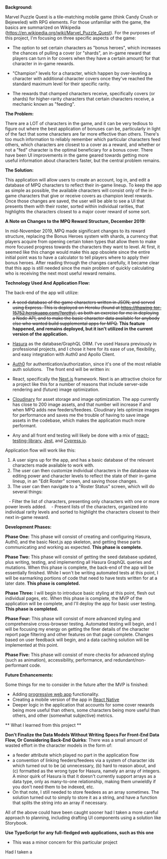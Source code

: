 **Background:**

Marvel Puzzle Quest is a tile-matching mobile game (think Candy Crush or Bejeweled) with RPG elements. For those unfamiliar with the game, the basics are summarized on Wikipedia (https://en.wikipedia.org/wiki/Marvel_Puzzle_Quest). For the purposes of this project, I'm focusing on three specific aspects of the game:

- The option to set certain characters as "bonus heroes", which increases the chances of pulling a cover (or "shards", an in-game reward that players can turn in for covers when they have a certain amount) for that character in in-game rewards.

- "Champion" levels for a character, which happen by over-leveling a character with additional character covers once they've reached the standard maximum level for their specific rarity.

- The rewards that champed characters receive, specifically covers (or shards) for higher-rarity characters that certain characters receive, a mechanic known as "feeding".

**The Problem:**

There are a LOT of characters in the game, and it can be very tedious to figure out where the best application of bonuses can be, particularly in light of the fact that some characters are far more effective than others. There's too much information to reliably remember which particular characters feed others, which characters are closest to a cover as a reward, and whether or not a "fed" character is the optimal beneficiary for a bonus cover. There have been UI improvements in the game geared towards getting more useful information about characters faster, but the central problem remains.

**The Solution:**

This application will allow users to create an account, log in, and edit a database of MPQ characters to reflect their in-game lineup. To keep the app as simple as possible, the available characters will consist only of the in-game characters that give or receive covers as champion level rewards. Once those changes are saved, the user will be able to see a UI that presents them with their roster, sorted within individual rarities, that highlights the characters closest to a major cover reward of some sort.

**A Note on Changes to the MPQ Reward Structure, December 2019:**

In mid-November 2019, MPQ made significant changes to its reward structure, replacing the Bonus Heroes system with shards, a currency that players acquire from opening certain token types that allow them to make more focused progress towards the characters they want to level. At first, it seemed like this change would make this app obsolete since the entire initial point was to have a calculator to tell players where to apply their bonus heroes. After reading through the changes carefully, it became clear that this app is still needed since the main problem of quickly calculating who is receiving the next most useful reward remains.

**Technology Used And Application Flow:**

The back-end of the app will utilize:

- ~~A seed database of the game characters written in JSON, and served using Express. This is deployed on Heroku (found at https://thawing-tor-15752.herokuapp.com/?pretty), as both an exercise for me in deploying a Node API, and to make the basic character data available for anybody else who wanted build supplemental apps for MPQ.~~ **This feature happened, and remains deployed, but it isn't utilized in the current version of the application.**  

- [Hasura](https://hasura.io/) as the database/GraphQL ORM. I've used Hasura previously in professional projects, and I chose it here for its ease of use, flexibility, and easy integration with Auth0 and Apollo Client. 

- [Auth0](https://auth0.com/) for authentication/authorization, since it's one of the most reliable auth solutions. 
  
The front end will be written in:

- React, specifically the [Next.js](https://nextjs.org/) framework. Next is an attractive choice for a project like this for a number of reasons that include server-side rendering and (future) image optimization. 

- [Cloudinary](https://cloudinary.com/) for asset storage and image optimization. The app currently has close to 200 image assets, and that number will increase if and when MPQ adds new feeders/feedees. Cloudinary lets optimize images for performance and saves me the trouble of having to save image assets in the codebase, which makes the application much more performant.

- Any and all front end testing will likely be done with a mix of [react-testing-library](https://testing-library.com/docs/react-testing-library/intro), [Jest](https://jestjs.io/), and [Cypress.io](https://www.cypress.io/).


Application flow will work like this:

1. A user signs up for the app, and has a basic database of the relevant characters made available to work with.
2. The user can then customize individual characters in the database via editing power and character levels to reflect the state of their in-game lineup, in an "Edit Roster" screen, and saving those changes.
3. The user can then navigate to a "Roster Status" screen, which will do several things:

   - Filter the list of characters, presenting only characters with one or more power levels added.
   - Present lists of the characters, organized into individual rarity levels and sorted to highlight the characters closest to their next in-game reward.

**Development Phases:**

**Phase One:** This phase will consist of creating and configuring Hasura, Auth0, and the basic Next.js app skeleton, and getting these parts communicating and working as expected. **This phase is complete.**

**Phase Two:** This phase will consist of getting the seed database updated, plus writing, testing, and implementing all Hasura GraphQL queries and mutations. When this phase is complete, the back-end of the app will be essentially finished. While I won't be writing automated tests at this point, I will be earmarking portions of code that need to have tests written for at a later date. **This phase is completed.**

**Phase Three:** I will begin to introduce basic styling at this point, flesh out individual pages, etc. When this phase is complete, the MVP of the application will be complete, and I'll deploy the app for basic user testing. **This phase is completed.**

**Phase Four:** This phase will consist of more advanced styling and comprehensive cross-browser testing. Automated testing will begin, and I will be focusing my energy on getting the finer details of the character report page filtering and other features on that page complete. Changes based on user feedback will begin, and a data caching solution will be implemented at this point.

**Phase Five:** This phase will consist of more checks for advanced styling (such as animation), accessibility, performance, and redundant/non-performant code. 

**Future Enhancements:**

Some things for me to consider in the future after the MVP is finished:

- Adding [progressive web app](https://web.dev/what-are-pwas/) functionality.
- Creating a mobile version of the app in [React Native](https://reactnative.dev/)
- Deeper logic in the application that accounts for some cover rewards being more useful than others, some characters being more useful than others, and other (somewhat subjective) metrics.

** What I learned from this project **

**Don't Finalize the Data Models Without Writing Specs For Front-End Data Flow, Or Considering Back-End Quirks**: There was a small amount of wasted effort in the character models in the form of:
- a feeder attribute which played no part in the application flow
- a convention of linking feeders/feedees via a system of character ids which turned out to be (a) unnecessary, (b) hard to reason about, and (c) formatted as the wrong type for Hasura, namely an array of integers. A minor quirk of Hasura is that it doesn't currently support arrays as a data type, only as many-to-one relationship, making them unwieldly if you don't need them to be indexed, etc.
- On that note, I still needed to store feedees as an array sometimes. The solution turned out to simply to store it as a string, and have a function that splits the string into an array if necessary. 

All of the above could have been caught sooner had I taken a more careful approach to planning, including drafting UI components using a solution like Storybook. 

**Use TypeScript for any full-fledged web applications, such as this one**

- This was a minor concern for this particular project

Had I taken a 
